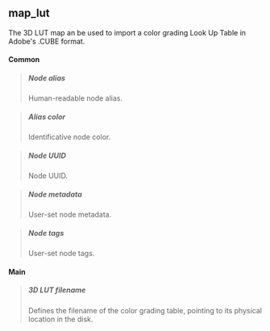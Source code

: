 ## **map_lut**

The 3D LUT map an be used to import a color grading Look Up Table in Adobe's .CUBE format.
#### Common

> ##### Node alias
> Human-readable node alias.

> ##### Alias color
> Identificative node color.

> ##### Node UUID
> Node UUID.

> ##### Node metadata
> User-set node metadata.

> ##### Node tags
> User-set node tags.

#### Main

> ##### 3D LUT filename
> Defines the filename of the color grading table, pointing to its physical location in the disk.

